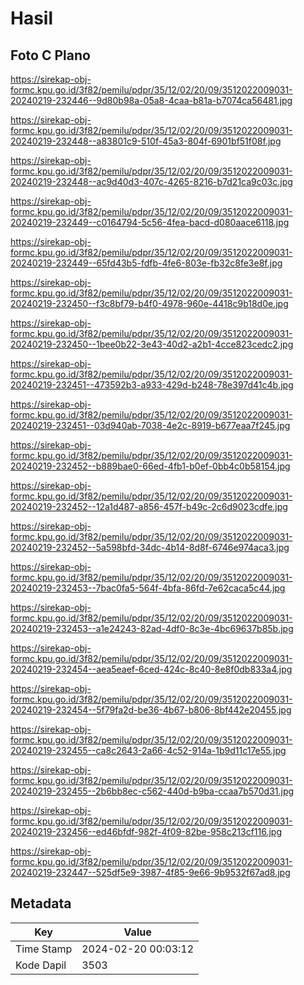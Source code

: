 # Hasil

## Foto C Plano

https://sirekap-obj-formc.kpu.go.id/3f82/pemilu/pdpr/35/12/02/20/09/3512022009031-20240219-232446--9d80b98a-05a8-4caa-b81a-b7074ca56481.jpg

https://sirekap-obj-formc.kpu.go.id/3f82/pemilu/pdpr/35/12/02/20/09/3512022009031-20240219-232448--a83801c9-510f-45a3-804f-6901bf51f08f.jpg

https://sirekap-obj-formc.kpu.go.id/3f82/pemilu/pdpr/35/12/02/20/09/3512022009031-20240219-232448--ac9d40d3-407c-4265-8216-b7d21ca9c03c.jpg

https://sirekap-obj-formc.kpu.go.id/3f82/pemilu/pdpr/35/12/02/20/09/3512022009031-20240219-232449--c0164794-5c56-4fea-bacd-d080aace6118.jpg

https://sirekap-obj-formc.kpu.go.id/3f82/pemilu/pdpr/35/12/02/20/09/3512022009031-20240219-232449--65fd43b5-fdfb-4fe6-803e-fb32c8fe3e8f.jpg

https://sirekap-obj-formc.kpu.go.id/3f82/pemilu/pdpr/35/12/02/20/09/3512022009031-20240219-232450--f3c8bf79-b4f0-4978-960e-4418c9b18d0e.jpg

https://sirekap-obj-formc.kpu.go.id/3f82/pemilu/pdpr/35/12/02/20/09/3512022009031-20240219-232450--1bee0b22-3e43-40d2-a2b1-4cce823cedc2.jpg

https://sirekap-obj-formc.kpu.go.id/3f82/pemilu/pdpr/35/12/02/20/09/3512022009031-20240219-232451--473592b3-a933-429d-b248-78e397d41c4b.jpg

https://sirekap-obj-formc.kpu.go.id/3f82/pemilu/pdpr/35/12/02/20/09/3512022009031-20240219-232451--03d940ab-7038-4e2c-8919-b677eaa7f245.jpg

https://sirekap-obj-formc.kpu.go.id/3f82/pemilu/pdpr/35/12/02/20/09/3512022009031-20240219-232452--b889bae0-66ed-4fb1-b0ef-0bb4c0b58154.jpg

https://sirekap-obj-formc.kpu.go.id/3f82/pemilu/pdpr/35/12/02/20/09/3512022009031-20240219-232452--12a1d487-a856-457f-b49c-2c6d9023cdfe.jpg

https://sirekap-obj-formc.kpu.go.id/3f82/pemilu/pdpr/35/12/02/20/09/3512022009031-20240219-232452--5a598bfd-34dc-4b14-8d8f-6746e974aca3.jpg

https://sirekap-obj-formc.kpu.go.id/3f82/pemilu/pdpr/35/12/02/20/09/3512022009031-20240219-232453--7bac0fa5-564f-4bfa-86fd-7e62caca5c44.jpg

https://sirekap-obj-formc.kpu.go.id/3f82/pemilu/pdpr/35/12/02/20/09/3512022009031-20240219-232453--a1e24243-82ad-4df0-8c3e-4bc69637b85b.jpg

https://sirekap-obj-formc.kpu.go.id/3f82/pemilu/pdpr/35/12/02/20/09/3512022009031-20240219-232454--aea5eaef-6ced-424c-8c40-8e8f0db833a4.jpg

https://sirekap-obj-formc.kpu.go.id/3f82/pemilu/pdpr/35/12/02/20/09/3512022009031-20240219-232454--5f79fa2d-be36-4b67-b806-8bf442e20455.jpg

https://sirekap-obj-formc.kpu.go.id/3f82/pemilu/pdpr/35/12/02/20/09/3512022009031-20240219-232455--ca8c2643-2a66-4c52-914a-1b9d11c17e55.jpg

https://sirekap-obj-formc.kpu.go.id/3f82/pemilu/pdpr/35/12/02/20/09/3512022009031-20240219-232455--2b6bb8ec-c562-440d-b9ba-ccaa7b570d31.jpg

https://sirekap-obj-formc.kpu.go.id/3f82/pemilu/pdpr/35/12/02/20/09/3512022009031-20240219-232456--ed46bfdf-982f-4f09-82be-958c213cf116.jpg

https://sirekap-obj-formc.kpu.go.id/3f82/pemilu/pdpr/35/12/02/20/09/3512022009031-20240219-232447--525df5e9-3987-4f85-9e66-9b9532f67ad8.jpg


## Metadata

| Key        | Value               |
| ---------- | ------------------- |
| Time Stamp | 2024-02-20 00:03:12 |
| Kode Dapil | 3503                |



